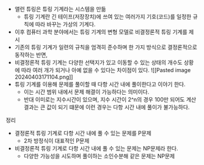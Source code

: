 - 앨런 튜링은 튜링 기계라는 시스템을 만듦
	- 튜링 기계란 긴 테이프(저장장치)에 쓰여 있는 여러가지 기호(코드)를 일정한 규칙에 따라 바꾸는 가상의 기계다. 
- 이후 컴퓨터 과학 분야에서는 튜링 기계의 변형 모델로 비결정론적 튜링 기계를 제시
- 기존의 튜링 기계가 일련의 규칙을 엄격히 준수하며 한 가지 방식으로 결정론적으로 동작하는 반면, 
- 비결정론적 튜링 기계는 다양한 선택지가 있고 이동할 수 있는 상태의 개수도 상황에 따라 여러 개가 되거나 아예 없을 수 있다는 차이점이 있다. 
![[Pasted image 20240403171104.png]]
- 튜링 기계를 이용해 문제를 풀이할 때 다항 시간 내에 풀이한다고 이야기 한다.
	- 이는 시간 범위 내에서 문제 해결이 가능하다는 의미이다.
	- 반대 이미로는 지수시간이 있으며, 지수 시간이 2^n의 경우 100만 되어도 계산 결과는 큰 값이 되기 떄문에 이런 경우는 다항 시간 내에 풀이가 불가능하다. 

정리
- 결정론적 튜링 기계로 다항 시간 내에 풀 수 있는 문제를 P문제
	- 2차 방정식이 대표적인 P문제
- 비결정론적 튜링 기계로 다항 시간 내에 풀 수 있는 문제는 NP문제라 한다.
	- 다양한 가능성을 시도하며 풀이하는 소인수분해 같은 문제는 NP문제


	